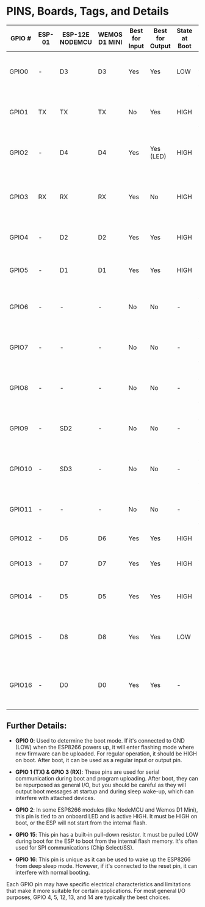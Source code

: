 # PINS, Boards, Tags, and Details

| GPIO # | ESP-01 | ESP-12E NODEMCU | WEMOS D1 MINI | Best for Input | Best for Output | State at Boot | Description |
|--------|--------|-----------------|---------------|----------------|-----------------|---------------|-------------|
| GPIO0  | -      | D3              | D3            | Yes            | Yes             | LOW           | Must be HIGH at boot to run the program; LOW to enter flashing mode |
| GPIO1  | TX     | TX              | TX            | No             | Yes             | HIGH          | Used for TX during boot; not recommended for other uses |
| GPIO2  | -      | D4              | D4            | Yes            | Yes (LED)       | HIGH          | Boot fails if pulled LOW; Often connected to onboard LED |
| GPIO3  | RX     | RX              | RX            | Yes            | No              | HIGH          | Used for RX during boot; can be used as a regular GPIO afterwards |
| GPIO4  | -      | D2              | D2            | Yes            | Yes             | HIGH          | General purpose IO, often used for I2C SDA |
| GPIO5  | -      | D1              | D1            | Yes            | Yes             | HIGH          | General purpose IO, often used for I2C SCL |
| GPIO6  | -      | -               | -             | No             | No              | -             | Connected to the flash memory; not recommended for use |
| GPIO7  | -      | -               | -             | No             | No              | -             | Connected to the flash memory; not recommended for use |
| GPIO8  | -      | -               | -             | No             | No              | -             | Connected to the flash memory; not recommended for use |
| GPIO9  | -      | SD2             | -             | No             | No              | -             | Connected to the flash memory; not recommended for use |
| GPIO10 | -      | SD3             | -             | No             | No              | -             | Connected to the flash memory; not recommended for use |
| GPIO11 | -      | -               | -             | No             | No              | -             | Connected to the flash memory; not recommended for use |
| GPIO12 | -      | D6              | D6            | Yes            | Yes             | HIGH          | General purpose IO |
| GPIO13 | -      | D7              | D7            | Yes            | Yes             | HIGH          | General purpose IO; Often used for SPI MISO |
| GPIO14 | -      | D5              | D5            | Yes            | Yes             | HIGH          | General purpose IO; Often used for SPI Clock |
| GPIO15 | -      | D8              | D8            | Yes            | Yes             | LOW           | Boot fails if pulled HIGH; Often used for SPI SS; Has built-in pull-down |
| GPIO16 | -      | D0              | D0            | Yes            | Yes             | -             | Can cause boot issues if connected to RST; used for deep sleep wake-up |



## Further Details:

- **GPIO 0**: Used to determine the boot mode. If it's connected to GND (LOW) when the ESP8266 powers up, it will enter flashing mode where new firmware can be uploaded. For regular operation, it should be HIGH on boot. After boot, it can be used as a regular input or output pin.

- **GPIO 1 (TX) & GPIO 3 (RX)**: These pins are used for serial communication during boot and program uploading. After boot, they can be repurposed as general I/O, but you should be careful as they will output boot messages at startup and during sleep wake-up, which can interfere with attached devices.

- **GPIO 2**: In some ESP8266 modules (like NodeMCU and Wemos D1 Mini), this pin is tied to an onboard LED and is active HIGH. It must be HIGH on boot, or the ESP will not start from the internal flash.

- **GPIO 15**: This pin has a built-in pull-down resistor. It must be pulled LOW during boot for the ESP to boot from the internal flash memory. It's often used for SPI communications (Chip Select/SS).

- **GPIO 16**: This pin is unique as it can be used to wake up the ESP8266 from deep sleep mode. However, if it's connected to the reset pin, it can interfere with normal booting.

Each GPIO pin may have specific electrical characteristics and limitations that make it more suitable for certain applications. For most general I/O purposes, GPIO 4, 5, 12, 13, and 14 are typically the best choices.
